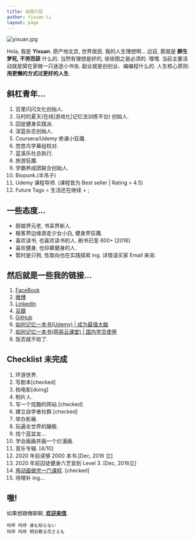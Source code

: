 ```yaml
---
title: 自我介绍
author: Yixuan Li
layout: page
---
```

![yixuan.jpg](/images/yixuan.jpg)

Hola, 我是 __Yixuan__. 原产地北京, 世界居民. 我的人生理想啊... 远目, 那就是 __醉生梦死, 不劳而获__ 什么的. 当然有理想是好的, 徐徐图之是必须的. 嘿嘿. 当前主要活动就是窝在家做一只迷途小书虫.  副业就是创创业、编编程什么的. 人生核心原则: __用更懒的方式过更好的人生__.

## 斜杠青年…

1. 百里闪闪文化创始人.
2. 马村的夏天(在线\|游戏化\|记忆法训练平台) 创始人.
3. 囚徒健身实践派.
4. 深蓝杂志创始人.
5. Coursera/Udemy 修课小狂魔.
6. 悠悠鸟字幕组校对.
7. 蓝溪乐社总执行.
8. 旅游狂魔.
9. 学霸养成团联合创始人.
10. Biopunk.(半吊子)
11. Udemy 课程导师. (课程皆为 Best seller \| Rating > 4.5) 
12. Future Tags = 生活还在继续 + ;

## 一些态度…
  * 厨娘界元老, 书呆界新人.
  * 极客界边缘游走少女小白, 健身界狂魔.
  * 喜欢读书, 也喜欢读书的人. 刷书已至 600+ [2016]
  * 喜欢健身, 也仰慕健身的人.
  * 暂时是只狗, 性取向也在实践探索 ing. 详情请买家 Email 来询.


## 然后就是一些我的链接...

1. [FaceBook][2]
2. [微博][3]
3. [LinkedIn][4]
4. [豆瓣][5]
5. [GitHub][6]
6. [如何记忆一本书(Udemy) \| 成为最强大脑][8]
8. [如何记忆一本书(网易云课堂) \| 国内学员使用 ][9]
7. 饭否就不给了.

## Checklist 未完成
1. 环游世界.
2. 写剧本[checked]
3. 拍电影[doing]
4. 制片人.
3. 写一个炫酷的网站.[checked]
4. 建立自学者社群.[checked]
5. 举办影展.
6. 玩遍全世界的蹦极.
7. 找个蓝盆友...
8. 学会画画并画一个烂漫画.
9. 音乐专辑. [4/10]
10. 2020 年前读够 2000 本书.[Dec, 2016 立]
11. 2020 年前囚徒健身六艺皆到 Level 3. [Dec, 2016立]
12. [用动画做完一门课程][8]. [checked]
13. 待增补 ing…

## 嗷!

如果想跟俺聊聊, __[欢迎来信][7]__.


	呜呼 呜呼 谁も知らない
	呜呼 呜呼 明日散る花さえも

[1]:	http://www.macundexiatian.com
[2]:	https://www.facebook.com/liyixuan5402
[3]:	http://weibo.com/liyixuan5402
[4]:	https://cn.linkedin.com/in/liyixuan5402
[5]:	http://www.douban.com/people/woaixiaoyao5402/
[6]:	https://github.com/YixuanFranco
[7]:	mailto:me@yixuan.li
[8]:    https://www.udemy.com/brainhack101/?couponCode=GETCOURSEFOR10DOLLAR
[9]:    https://study.163.com/course/introduction.htm?courseId=1004813001
